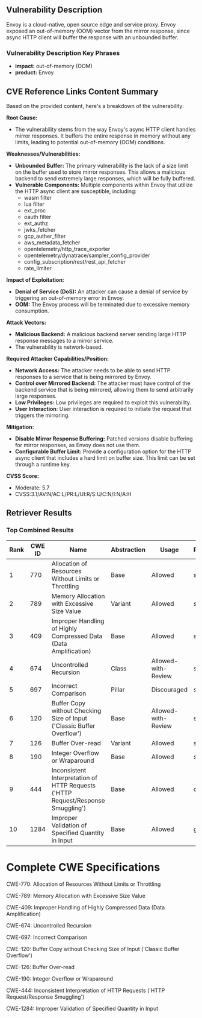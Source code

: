 ## Vulnerability Description
Envoy is a cloud-native, open source edge and service proxy. Envoy exposed an out-of-memory (OOM) vector from the mirror response, since async HTTP client will buffer the response with an unbounded buffer.

### Vulnerability Description Key Phrases
- **impact:** out-of-memory (OOM)
- **product:** Envoy

## CVE Reference Links Content Summary
Based on the provided content, here's a breakdown of the vulnerability:

**Root Cause:**

- The vulnerability stems from the way Envoy's async HTTP client handles mirror responses. It buffers the entire response in memory without any limits, leading to potential out-of-memory (OOM) conditions.

**Weaknesses/Vulnerabilities:**

- **Unbounded Buffer:** The primary vulnerability is the lack of a size limit on the buffer used to store mirror responses. This allows a malicious backend to send extremely large responses, which will be fully buffered.
- **Vulnerable Components:**  Multiple components within Envoy that utilize the HTTP async client are susceptible, including:
    - wasm filter
    - lua filter
    - ext_proc
    - oauth filter
    - ext_authz
    - jwks_fetcher
    - gcp_auther_filter
    - aws_metadata_fetcher
    - opentelemetry/http_trace_exporter
    - opentelemetry/dynatrace/sampler_config_provider
    - config_subscription/rest/rest_api_fetcher
    - rate_limiter

**Impact of Exploitation:**

- **Denial of Service (DoS):** An attacker can cause a denial of service by triggering an out-of-memory error in Envoy.
- **OOM:**  The Envoy process will be terminated due to excessive memory consumption.

**Attack Vectors:**

- **Malicious Backend:** A malicious backend server sending large HTTP response messages to a mirror service.
- The vulnerability is network-based.

**Required Attacker Capabilities/Position:**

- **Network Access:** The attacker needs to be able to send HTTP responses to a service that is being mirrored by Envoy.
- **Control over Mirrored Backend:** The attacker must have control of the backend service that is being mirrored, allowing them to send arbitrarily large responses.
- **Low Privileges:** Low privileges are required to exploit this vulnerability.
- **User Interaction**: User interaction is required to initiate the request that triggers the mirroring.

**Mitigation:**

- **Disable Mirror Response Buffering:** Patched versions disable buffering for mirror responses, as Envoy does not use them.
- **Configurable Buffer Limit:** Provide a configuration option for the HTTP async client that includes a hard limit on buffer size. This limit can be set through a runtime key.

**CVSS Score:**
- Moderate: 5.7
- CVSS:3.1/AV:N/AC:L/PR:L/UI:R/S:U/C:N/I:N/A:H

## Retriever Results

### Top Combined Results

| Rank | CWE ID | Name | Abstraction | Usage  | Retrievers | Individual Scores |
|------|--------|------|-------------|-------|------------|-------------------|
| 1 | 770 | Allocation of Resources Without Limits or Throttling | Base | Allowed | sparse | 0.075 |
| 2 | 789 | Memory Allocation with Excessive Size Value | Variant | Allowed | sparse | 0.074 |
| 3 | 409 | Improper Handling of Highly Compressed Data (Data Amplification) | Base | Allowed | sparse | 0.071 |
| 4 | 674 | Uncontrolled Recursion | Class | Allowed-with-Review | sparse | 0.068 |
| 5 | 697 | Incorrect Comparison | Pillar | Discouraged | sparse | 0.067 |
| 6 | 120 | Buffer Copy without Checking Size of Input ('Classic Buffer Overflow') | Base | Allowed-with-Review | sparse | 0.065 |
| 7 | 126 | Buffer Over-read | Variant | Allowed | sparse | 0.062 |
| 8 | 190 | Integer Overflow or Wraparound | Base | Allowed | sparse | 0.061 |
| 9 | 444 | Inconsistent Interpretation of HTTP Requests ('HTTP Request/Response Smuggling') | Base | Allowed | dense | 0.379 |
| 10 | 1284 | Improper Validation of Specified Quantity in Input | Base | Allowed | graph | 0.002 |



# Complete CWE Specifications

CWE-770: Allocation of Resources Without Limits or Throttling

CWE-789: Memory Allocation with Excessive Size Value

CWE-409: Improper Handling of Highly Compressed Data (Data Amplification)

CWE-674: Uncontrolled Recursion

CWE-697: Incorrect Comparison

CWE-120: Buffer Copy without Checking Size of Input ('Classic Buffer Overflow')

CWE-126: Buffer Over-read

CWE-190: Integer Overflow or Wraparound

CWE-444: Inconsistent Interpretation of HTTP Requests ('HTTP Request/Response Smuggling')

CWE-1284: Improper Validation of Specified Quantity in Input